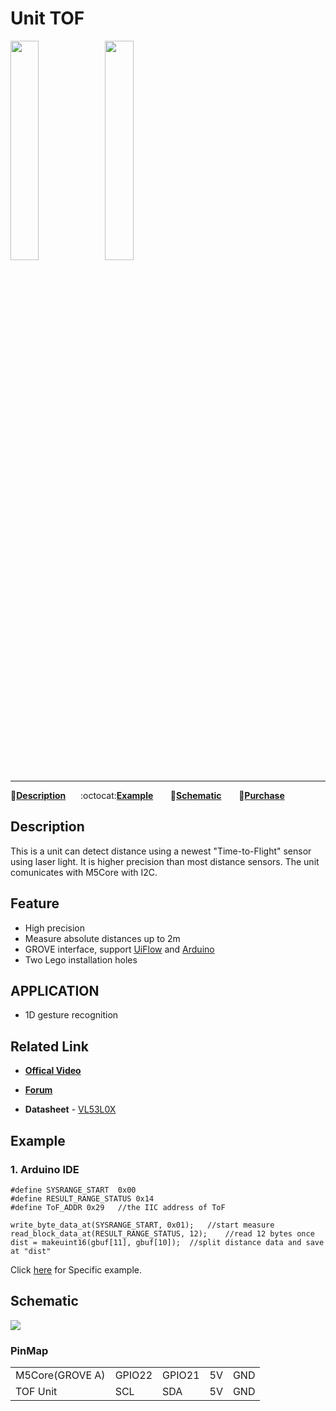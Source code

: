 # Unit TOF

<img src="assets/img/product_pics/unit/M5GO_Unit_tof.png" width="30%" height="30%"><img src="assets/img/product_pics/unit/unit_tof_grove_a.png" width="30%" height="30%">

***

:memo:**[Description](#Description)**&nbsp;&nbsp;&nbsp;&nbsp;&nbsp;&nbsp;:octocat:**[Example](#Example)**&nbsp;&nbsp;&nbsp;&nbsp;&nbsp;&nbsp; :electric_plug:**[Schematic](#Schematic)** &nbsp;&nbsp;&nbsp;&nbsp;&nbsp;&nbsp;🛒**[Purchase](https://www.aliexpress.com/store/product/M5Stack-Official-ToF-Unit-VL53L0X-Time-of-Flight-ToF-Laser-Ranging-Sensor-Breakout-Laser-Distance-Sensor/3226069_32949310300.html?spm=a2g1x.12024536.productList_5885013.pic_3)**

## Description

This is a unit can detect distance using a newest "Time-to-Flight" sensor using laser light. It is higher precision than most distance sensors. The unit comunicates with M5Core with I2C.

## Feature

-  High precision
-  Measure absolute distances up to 2m
-  GROVE interface, support [UiFlow](http://flow.m5stack.com) and [Arduino](http://www.arduino.cc)
-  Two Lego installation holes

## APPLICATION

-  1D gesture recognition

## Related Link

- **[Offical Video](https://www.youtube.com/channel/UCozgFVglWYQXbvTmGyS739w)**

- **[Forum](http://forum.m5stack.com/)**

-  **Datasheet** - [VL53L0X](https://pdf1.alldatasheet.com/datasheet-pdf/view/948120/STMICROELECTRONICS/VL53L0X.html)

## Example

### 1. Arduino IDE

```arduino
#define SYSRANGE_START  0x00
#define RESULT_RANGE_STATUS 0x14
#define ToF_ADDR 0x29   //the IIC address of ToF

write_byte_data_at(SYSRANGE_START, 0x01);   //start measure
read_block_data_at(RESULT_RANGE_STATUS, 12);    //read 12 bytes once
dist = makeuint16(gbuf[11], gbuf[10]);  //split distance data and save at "dist"
```

Click [here](https://github.com/m5stack/M5-ProductExampleCodes/tree/master/Unit/TOF/Arduino) for Specific example.

## Schematic

<img src="assets/img/product_pics/unit/tof_sch.JPG">

### PinMap

<table>
 <tr><td>M5Core(GROVE A)</td><td>GPIO22</td><td>GPIO21</td><td>5V</td><td>GND</td></tr>
 <tr><td>TOF Unit</td><td>SCL</td><td>SDA</td><td>5V</td><td>GND</td></tr>
</table>